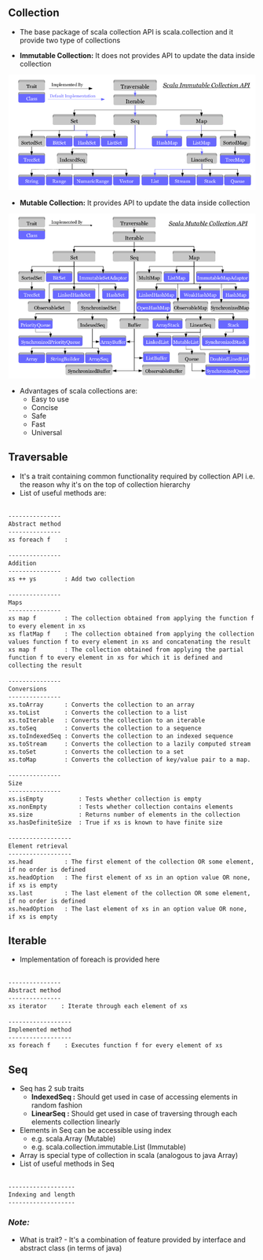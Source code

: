 ## Collection

* The base package of scala collection API is scala.collection and it provide two type of collections

* **Immutable Collection:** It does not provides API to update the data inside collection

![Alt text](immutable_collection_hierarchy.png?raw=true "Scala mutable collection API")

* **Mutable Collection:** It provides API to update the data inside collection

![Alt text](mutable_collection_hierarchy.png?raw=true "Scala mutable collection API")

* Advantages of scala collections are:
  * Easy to use
  * Concise
  * Safe
  * Fast
  * Universal

## Traversable

* It's a trait containing common functionality required by collection API i.e. the reason why it's on the top of collection hierarchy
* List of useful methods are:

~~~

---------------
Abstract method
---------------
xs foreach f    :  

---------------
Addition
---------------
xs ++ ys        : Add two collection

---------------
Maps
---------------
xs map f        : The collection obtained from applying the function f to every element in xs
xs flatMap f    : The collection obtained from applying the collection values function f to every element in xs and concatenating the result
xs map f        : The collection obtained from applying the partial function f to every element in xs for which it is defined and collecting the result

---------------
Conversions
---------------
xs.toArray      : Converts the collection to an array
xs.toList       : Converts the collection to a list
xs.toIterable   : Converts the collection to an iterable
xs.toSeq        : Converts the collection to a sequence
xs.toIndexedSeq : Converts the collection to an indexed sequence
xs.toStream     : Converts the collection to a lazily computed stream
xs.toSet        : Converts the collection to a set
xs.toMap        : Converts the collection of key/value pair to a map. 

---------------
Size
---------------
xs.isEmpty          : Tests whether collection is empty
xs.nonEmpty         : Tests whether collection contains elements
xs.size             : Returns number of elements in the collection
xs.hasDefiniteSize  : True if xs is known to have finite size

------------------
Element retrieval
------------------
xs.head         : The first element of the collection OR some element, if no order is defined
xs.headOption   : The first element of xs in an option value OR none, if xs is empty
xs.last         : The last element of the collection OR some element, if no order is defined
xs.headOption   : The last element of xs in an option value OR none, if xs is empty

~~~

## Iterable

* Implementation of foreach is provided here

~~~

---------------
Abstract method
---------------
xs iterator    : Iterate through each element of xs

------------------
Implemented method
------------------
xs foreach f    : Executes function f for every element of xs

~~~

## Seq

* Seq has 2 sub traits
  * **IndexedSeq :** Should get used in case of accessing elements in random fashion
  * **LinearSeq  :** Should get used in case of traversing through each elements collection linearly
* Elements in Seq can be accessible using index
  * e.g. scala.Array (Mutable)
  * e.g. scala.collection.immutable.List (Immutable)
* Array is special type of collection in scala (analogous to java Array)
* List of useful methods in Seq

~~~

-------------------
Indexing and length
-------------------

~~~

### **_Note:_** 

* What is trait? - It's a combination of feature provided by interface and abstract class (in terms of java)
